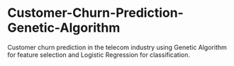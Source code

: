 # Customer-Churn-Prediction-Genetic-Algorithm
Customer churn prediction in the telecom industry using Genetic Algorithm for feature selection and Logistic Regression for classification.
